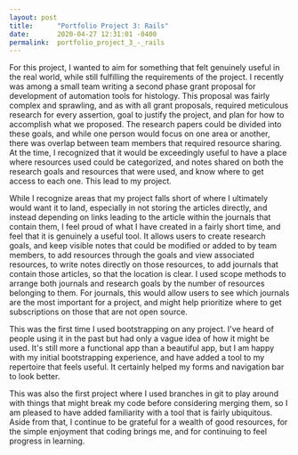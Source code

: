 ```yaml
---
layout: post
title:      "Portfolio Project 3: Rails"
date:       2020-04-27 12:31:01 -0400
permalink:  portfolio_project_3_-_rails
---
```



For this project, I wanted to aim for something that felt genuinely useful in the real world, while still fulfilling the requirements of the project. I recently was among a small team writing a second phase grant proposal for development of automation tools for histology. This proposal was fairly complex and sprawling, and as with all grant proposals, required meticulous research for every assertion, goal to justify the project, and plan for how to accomplish what we proposed. The research papers could be divided into these goals, and while one person would focus on one area or another, there was overlap between team members that required resource sharing. At the time, I recognized that it would be exceedingly useful to have a place where resources used could be categorized, and notes shared on both the research goals and resources that were used, and know where to get access to each one. This lead to my project.

While I recognize areas that my project falls short of where I ultimately would want it to land, especially in not storing the articles directly, and instead depending on links leading to the article within the journals that contain them, I feel proud of what I have created in a fairly short time, and feel that it is genuinely a useful tool. It allows users to create research goals, and keep visible notes that could be modified or added to by team members, to add resources through the goals and view associated resources, to write notes directly on those resources, to add journals that contain those articles, so that the location is clear. I used scope methods to arrange both journals and research goals by the number of resources belonging to them. For journals, this would allow users to see which journals are the most important for a project, and might help prioritize where to get subscriptions on those that are not open source. 

This was the first time I used bootstrapping on any project. I've heard of people using it in the past but had only a vague idea of how it might be used. It's still more a functional app than a beautiful app, but I am happy with my initial bootstrapping experience, and have added a tool to my repertoire that feels useful. It certainly helped my forms and navigation bar to look better.

This was also the first project where I used branches in git to play around with things that might break my code before considering merging them, so I am pleased to have added familiarity with a tool that is fairly ubiquitous. Aside from that, I continue to be grateful for a wealth of good resources, for the simple enjoyment that coding brings me, and for continuing to feel progress in learning.

